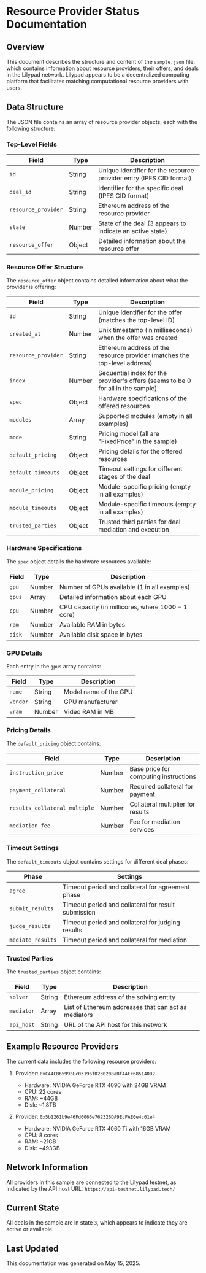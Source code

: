 # Resource Provider Status Documentation

## Overview

This document describes the structure and content of the `sample.json` file, which contains information about resource providers, their offers, and deals in the Lilypad network. Lilypad appears to be a decentralized computing platform that facilitates matching computational resource providers with users.

## Data Structure

The JSON file contains an array of resource provider objects, each with the following structure:

### Top-Level Fields

| Field | Type | Description |
|-------|------|-------------|
| `id` | String | Unique identifier for the resource provider entry (IPFS CID format) |
| `deal_id` | String | Identifier for the specific deal (IPFS CID format) |
| `resource_provider` | String | Ethereum address of the resource provider |
| `state` | Number | State of the deal (3 appears to indicate an active state) |
| `resource_offer` | Object | Detailed information about the resource offer |

### Resource Offer Structure

The `resource_offer` object contains detailed information about what the provider is offering:

| Field | Type | Description |
|-------|------|-------------|
| `id` | String | Unique identifier for the offer (matches the top-level ID) |
| `created_at` | Number | Unix timestamp (in milliseconds) when the offer was created |
| `resource_provider` | String | Ethereum address of the resource provider (matches the top-level address) |
| `index` | Number | Sequential index for the provider's offers (seems to be 0 for all in the sample) |
| `spec` | Object | Hardware specifications of the offered resources |
| `modules` | Array | Supported modules (empty in all examples) |
| `mode` | String | Pricing model (all are "FixedPrice" in the sample) |
| `default_pricing` | Object | Pricing details for the offered resources |
| `default_timeouts` | Object | Timeout settings for different stages of the deal |
| `module_pricing` | Object | Module-specific pricing (empty in all examples) |
| `module_timeouts` | Object | Module-specific timeouts (empty in all examples) |
| `trusted_parties` | Object | Trusted third parties for deal mediation and execution |

### Hardware Specifications

The `spec` object details the hardware resources available:

| Field | Type | Description |
|-------|------|-------------|
| `gpu` | Number | Number of GPUs available (1 in all examples) |
| `gpus` | Array | Detailed information about each GPU |
| `cpu` | Number | CPU capacity (in millicores, where 1000 = 1 core) |
| `ram` | Number | Available RAM in bytes |
| `disk` | Number | Available disk space in bytes |

### GPU Details

Each entry in the `gpus` array contains:

| Field | Type | Description |
|-------|------|-------------|
| `name` | String | Model name of the GPU |
| `vendor` | String | GPU manufacturer |
| `vram` | Number | Video RAM in MB |

### Pricing Details

The `default_pricing` object contains:

| Field | Type | Description |
|-------|------|-------------|
| `instruction_price` | Number | Base price for computing instructions |
| `payment_collateral` | Number | Required collateral for payment |
| `results_collateral_multiple` | Number | Collateral multiplier for results |
| `mediation_fee` | Number | Fee for mediation services |

### Timeout Settings

The `default_timeouts` object contains settings for different deal phases:

| Phase | Settings |
|-------|----------|
| `agree` | Timeout period and collateral for agreement phase |
| `submit_results` | Timeout period and collateral for result submission |
| `judge_results` | Timeout period and collateral for judging results |
| `mediate_results` | Timeout period and collateral for mediation |

### Trusted Parties

The `trusted_parties` object contains:

| Field | Type | Description |
|-------|------|-------------|
| `solver` | String | Ethereum address of the solving entity |
| `mediator` | Array | List of Ethereum addresses that can act as mediators |
| `api_host` | String | URL of the API host for this network |

## Example Resource Providers

The current data includes the following resource providers:

1. Provider: `0xC44CB6599bEc03196fD230208aBf4AFc68514DD2`
   - Hardware: NVIDIA GeForce RTX 4090 with 24GB VRAM
   - CPU: 22 cores
   - RAM: ~44GB
   - Disk: ~1.8TB

2. Provider: `0x5b1261b9e46Fd0066e762326DA9EcFAE0e4c61e4`
   - Hardware: NVIDIA GeForce RTX 4060 Ti with 16GB VRAM
   - CPU: 8 cores
   - RAM: ~21GB
   - Disk: ~493GB

## Network Information

All providers in this sample are connected to the Lilypad testnet, as indicated by the API host URL: `https://api-testnet.lilypad.tech/`

## Current State

All deals in the sample are in state `3`, which appears to indicate they are active or available.

## Last Updated

This documentation was generated on May 15, 2025.
